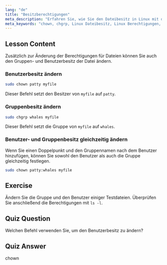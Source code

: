 ```yaml
---
lang: "de"
title: "Besitzberechtigungen"
meta_description: "Erfahren Sie, wie Sie den Dateibesitz in Linux mit den Befehlen chown und chgrp ändern. Verstehen Sie Benutzer- und Gruppenberechtigungen mit diesem anfängerfreundlichen Linux-Tutorial."
meta_keywords: "chown, chgrp, Linux Dateibesitz, Linux Berechtigungen, Linux Befehle, Linux für Anfänger, Linux Tutorial, Linux Anleitung"
---
```


## Lesson Content

Zusätzlich zur Änderung der Berechtigungen für Dateien können Sie auch den Gruppen- und Benutzerbesitz der Datei ändern.

### Benutzerbesitz ändern

```bash
sudo chown patty myfile
```

Dieser Befehl setzt den Besitzer von `myfile` auf `patty`.

### Gruppenbesitz ändern

```bash
sudo chgrp whales myfile
```

Dieser Befehl setzt die Gruppe von `myfile` auf `whales`.

### Benutzer- und Gruppenbesitz gleichzeitig ändern

Wenn Sie einen Doppelpunkt und den Gruppennamen nach dem Benutzer hinzufügen, können Sie sowohl den Benutzer als auch die Gruppe gleichzeitig festlegen.

```bash
sudo chown patty:whales myfile
```

## Exercise

Ändern Sie die Gruppe und den Benutzer einiger Testdateien. Überprüfen Sie anschließend die Berechtigungen mit `ls -l`.

## Quiz Question

Welchen Befehl verwenden Sie, um den Benutzerbesitz zu ändern?

## Quiz Answer

chown
